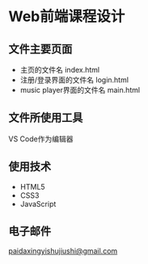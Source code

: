 # Web前端课程设计

## 文件主要页面
- 主页的文件名 index.html
- 注册/登录界面的文件名 login.html
- music player界面的文件名 main.html

## 文件所使用工具 
VS Code作为编辑器

## 使用技术
- HTML5
- CSS3
- JavaScript

## 电子邮件
paidaxingyishujiushi@gmail.com
